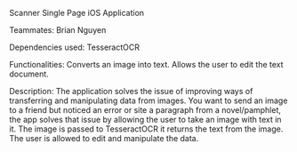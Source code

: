 Scanner Single Page iOS Application

Teammates: Brian Nguyen

Dependencies used: TesseractOCR 

Functionalities: Converts an image into text. Allows the user to edit the text document. 

Description: 
The application solves the issue of improving ways of transferring and manipulating data from images. You want to send an image to a friend but noticed an error or site a paragraph from a novel/pamphlet, the app solves that issue by allowing the user to take an image with text in it. The image is passed to TesseractOCR it returns the text from the image. The user is allowed to edit and manipulate the data. 
